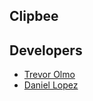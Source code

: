 ## Clipbee

## Developers

* [Trevor Olmo](https://github.com/tjolmo)
* [Daniel Lopez](https://github.com/Dlopez418)
